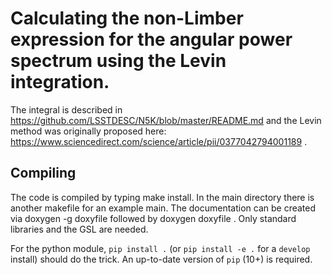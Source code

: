 # Calculating the non-Limber expression for the angular power spectrum using the Levin integration. 

The integral is described in https://github.com/LSSTDESC/N5K/blob/master/README.md and the Levin method was originally proposed here: https://www.sciencedirect.com/science/article/pii/0377042794001189 .

## Compiling
The code is compiled by typing make install. In the main directory there is another makefile for an example main. The documentation can be created via doxygen -g doxyfile followed by doxygen doxyfile .
Only standard libraries and the GSL are needed.

For the python module, `pip install .` (or `pip install -e .` for a `develop` install) should do the trick. An up-to-date version of `pip` (10+) is required.